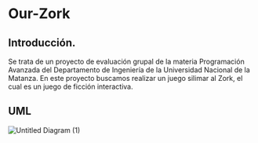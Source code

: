 # Our-Zork
## Introducción.
Se trata de un proyecto de evaluación grupal de la materia Programación Avanzada del Departamento de Ingeniería de la Universidad Nacional de la Matanza. En este proyecto buscamos realizar un juego silimar al Zork, el cual es un juego de ficción interactiva.

## UML
![Untitled Diagram (1)](https://user-images.githubusercontent.com/63236576/82732467-c849a400-9ce3-11ea-9bed-518a416f6a9c.png)
